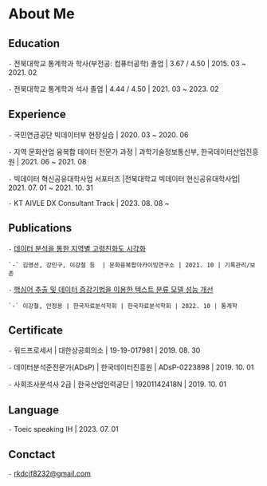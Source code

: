 
# About Me


## Education

`-` 전북대학교 통계학과 학사(부전공: 컴퓨터공학) 졸업 | 3.67 / 4.50 | 2015. 03 ~ 2021. 02 

`-` 전북대학교 통계학과 석사 졸업 | 4.44 / 4.50 | 2021. 03 ~ 2023. 02

## Experience

`-` 국민연금공단 빅데이터부 현장실습 | 2020. 03 ~ 2020. 06
 
`-` 지역 문화산업 융복합 데이터 전문가 과정 | 과학기술정보통신부, 한국데이터산업진흥원  | 2021. 06 ~ 2021. 08 

`-` 빅데이터 혁신공유대학사업 서포터즈 |전북대학교 빅데이터 현신공유대학사업| 2021. 07. 01 ~ 2021. 10. 31  

`-`  KT AIVLE DX Consultant Track | 2023. 08. 08 ~   

## Publications

`-` [데이터 분석을 통한 지역별 고령친화도 시각화](https://www.kci.go.kr/kciportal/ci/sereArticleSearch/ciSereArtiView.kci?sereArticleSearchBean.artiId=ART002773972)

    `-` 김영선, 강민구, 이강철 등  | 문화융복합아카이빙연구소 | 2021. 10 | 기록관리/보존 

`-` [핵심어 추출 및 데이터 증강기법을 이용한 텍스트 분류 모델 성능 개선](https://www.kci.go.kr/kciportal/ci/sereArticleSearch/ciSereArtiView.kci?sereArticleSearchBean.artiId=ART002890029)
    
    `-` 이강철, 안정용 | 한국자료분석학회 | 한국자료분석학회 | 2022. 10 | 통계학
    

## Certificate

`-` 워드프로세서 | 대한상공회의소 | 19-19-017981 | 2019. 08. 30

`-` 데이터분석준전문가(ADsP) | 한국데이터진흥원 | ADsP-0223898 | 2019. 10. 01

`-` 사회조사분석사 2급 | 한국산업인력공단 | 19201142418N | 2019. 10. 01

## Language

`-` Toeic speaking IH | 2023. 07. 01
    
## Conctact

`-` <rkdcjf8232@gmail.com>
